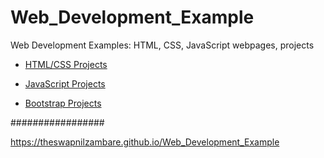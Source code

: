 # Web_Development_Example


Web Development Examples: HTML, CSS, JavaScript webpages, projects


- <a href="https://theswapnilzambare.github.io/Web_Development_Example/HTML" target="_blank" >HTML/CSS Projects</a>


- <a href="https://theswapnilzambare.github.io/Web_Development_Example/JavaScript" target="_blank" >JavaScript Projects</a>


- <a href="https://theswapnilzambare.github.io/Web_Development_Example/Bootstrap" target="_blank" >Bootstrap Projects</a>



#################

<a href="https://theswapnilzambare.github.io/Web_Development_Example" target="_blank" >https://theswapnilzambare.github.io/Web_Development_Example</a>

